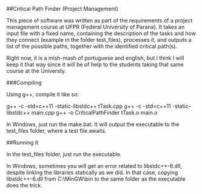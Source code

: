 ##Critical Path Finder (Project Management)

This piece of software was written as part of the requirements of a project management course at UFPR 
(Federal University of Parana). It takes an input file with a fixed name, containing the description of
the tasks and how they connect (example in the folder test_files), processes it, and outputs a list of 
the possible paths, together with the identified critical path(s).

Right now, it is a mish-mash of portuguese and english, but I think I will keep it that way since it will 
be of help to the students taking that same course at the Universty.


###Compiling

Using g++, compile it like so:

g++ -c  -std=c++11 -static-libstdc++ tTask.cpp
g++ -c  -std=c++11 -static-libstdc++ main.cpp
g++ -o CriticalPathFinder tTask.o main.o

In Windows, just run the make.bat. It will output the executable to the test_files folder, where a test file
awaits.

##Running It

In the test_files folder, just run the executable.

In Windows, sometimes you will get an error related to libstdc++-6.dll, despite linking the libraries 
statically as we did. In that case, copying libstdc++-6.dll from C:\MinGW\bin to the same folder as the 
executable does the trick.

